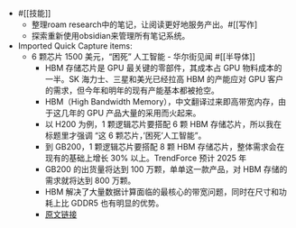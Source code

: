 - #[[技能]]
    - 整理roam research中的笔记，让阅读更好地服务产出。#[[写作]
    - 探索重新使用obsidian来管理所有笔记系统。
- Imported Quick Capture items:
    - 6 颗芯片 1500 美元，“困死” 人工智能 - 华尔街见闻 #[[半导体]]
        - HBM 存储芯片是 GPU 最关键的零部件，其成本占 GPU 物料成本的一半。SK 海力士、三星和美光已经拉高 HBM 的产能应对 GPU 客户的需求，但今年和明年的现有产能基本都被抢空。
        - HBM（High Bandwidth Memory），中文翻译过来即高带宽内存，由于这几年的 GPU 产品大量的采用而火起来。
        - 以 H200 为例，1 颗逻辑芯片要搭配 6 颗 HBM 存储芯片，所以我在标题里才强调 “这 6 颗芯片，’困死’人工智能”。
        - 到 GB200，1 颗逻辑芯片要搭配 8 颗 HBM 存储芯片，整体需求会在现有的基础上增长 30% 以上。TrendForce 预计 2025 年
        - GB200 的出货量将达到 100 万颗，单单这一款产品，对 HBM 存储的需求就将达到 800 万颗。
        - HBM 解决了大量数据计算面临的最核心的带宽问题，同时在尺寸和功耗上比 GDDR5 也有明显的优势。
        - [原文链接](https://xinyiheng.notion.site/6-1500-247c7da4504e422faa0734414578b9c5)
